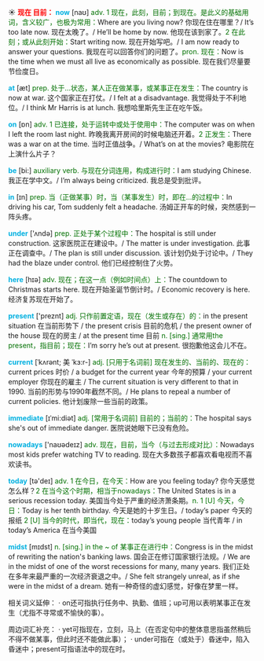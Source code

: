 ☀ <font color="red">**现在 目前：**</font>
<font color="sky blue">**now**</font> [naʊ] 
<font color="rgb(227, 108, 9)">adv. 1 现在，此刻，目前；到现在。是此义的基础用词，含义较广，也极为常用：</font>Where are you living now? 你现在住在哪里？/ It’s too late now. 现在太晚了。/ He’ll be home by now. 他现在该到家了。<font color="rgb(227, 108, 9)">2 在此刻；或从此刻开始：</font>Start writing now. 现在开始写吧。/ I am now ready to answer your questions. 我现在可以回答你们的问题了。<font color="rgb(227, 108, 9)">pron. 现在：</font>Now is the time when we must all live as economically as possible. 现在我们尽量要节俭度日。

<font color="sky blue">**at**</font> [æt] 
<font color="rgb(227, 108, 9)">prep. 处于…状态，某人正在做某事，或某事正在发生：</font>The country is now at war. 这个国家正在打仗。/ I felt at a disadvantage. 我觉得处于不利地位。/ I think Mr Harris is at lunch. 我想哈里斯先生正在吃午饭。

<font color="sky blue">**on**</font> [ɒn] 
<font color="rgb(227, 108, 9)">adv. 1 已连接，处于运转中或处于使用中：</font>The computer was on when I left the room last night. 昨晚我离开房间的时候电脑还开着。<font color="rgb(227, 108, 9)">2 正发生：</font>There was a war on at the time. 当时正值战争。/ What’s on at the movies? 电影院在上演什么片子？

<font color="sky blue">**be**</font> [bi:] 
<font color="rgb(227, 108, 9)">auxiliary verb. 与现在分词连用，构成进行时：</font>I am studying Chinese. 我正在学中文。/ I’m always being criticized. 我总是受到批评。

<font color="sky blue">**in**</font> [ɪn] 
<font color="rgb(227, 108, 9)">prep. 当（正做某事）时，当（某事发生）时，即在…的过程中：</font>In driving his car, Tom suddenly felt a headache. 汤姆正开车的时候，突然感到一阵头疼。

<font color="sky blue">**under**</font> ['ʌndə] 
<font color="rgb(227, 108, 9)">prep. 正处于某个过程中：</font>The hospital is still under construction. 这家医院正在建设中。/ The matter is under investigation. 此事正在调查中。/ The plan is still under discussion. 该计划仍处于讨论中。/ They had the blaze under control. 他们已经控制住了火势。

<font color="sky blue">**here**</font> [hɪə] 
<font color="rgb(227, 108, 9)">adv. 现在；在这一点（例如时间点）上：</font>The countdown to Christmas starts here. 现在开始圣诞节倒计时。/ Economic recovery is here. 经济复苏现在开始了。

<font color="sky blue">**present**</font> ['preznt] 
<font color="rgb(227, 108, 9)">adj. 只作前置定语，现在（发生或存在）的：</font>in the present situation 在当前形势下 / the present crisis 目前的危机 / the present owner of the house 现在的房主 / at the present time 目前 <font color="rgb(227, 108, 9)">n. [sing.] 通常用the present，指目前；现在：</font>I’m sorry he’s out at present. 很抱歉他这会儿不在。
           
<font color="sky blue">**current**</font> [ˈkʌrənt; 美 ˈkɜ:r-]
<font color="rgb(227, 108, 9)">adj. [只用于名词前] 现在发生的、当前的、现在的：</font>current prices 时价 / a budget for the current year 今年的预算 / your current employer 你现在的雇主 / The current situation is very different to that in 1990. 当前的形势与1990年截然不同。/ He plans to repeal a number of current policies. 他计划废除一些当前的政策。
           
<font color="sky blue">**immediate**</font> [ɪˈmi:diət]
<font color="rgb(227, 108, 9)">adj. [常用于名词前] 目前的；当前的：</font>The hospital says she's out of immediate danger. 医院说她眼下已没有危险。

<font color="sky blue">**nowadays**</font> ['naʊədeɪz] 
<font color="rgb(227, 108, 9)">adv. 现在，目前，当今（与过去形成对比）：</font>Nowadays most kids prefer watching TV to reading. 现在大多数孩子都喜欢看电视而不喜欢读书。

<font color="sky blue">**today**</font> [tə'deɪ] 
<font color="rgb(227, 108, 9)">adv. 1 在今日，在今天：</font>How are you feeling today? 你今天感觉怎么样？<font color="rgb(227, 108, 9)">2 在当今这个时期，相当于nowadays：</font>The United States is in a serious recession today. 美国当今处于严重的经济萧条期。<font color="rgb(227, 108, 9)">n. 1 [U] 今天，今日：</font>Today is her tenth birthday. 今天是她的十岁生日。/ today’s paper 今天的报纸 <font color="rgb(227, 108, 9)">2 [U] 当今的时代，即当代，现在：</font>today’s young people 当代青年 / in today’s America 在当今美国
           
<font color="sky blue">**midst**</font> [mɪdst]
<font color="rgb(227, 108, 9)">n. [sing.] in the ~ of 某事正在进行中：</font>Congress is in the midst of rewriting the nation's banking laws. 国会正在修订国家银行法规。/ We are in the midst of one of the worst recessions for many, many years. 我们正处在多年来最严重的一次经济衰退之中。/ She felt strangely unreal, as if she were in the midst of a dream. 她有一种奇怪的虚幻感觉，好像在梦里一样。

相关词义延伸：
· on还可指执行任务中、执勤、值班；up可用以表明某事正在发生（尤指不寻常或不愉快的事）。

周边词汇补充：
· yet可指现在，立刻，马上（在否定句中的整体意思指虽然稍后不得不做某事，但此时还不能做此事）；
· under可指在（或处于）昏迷中，陷入昏迷中；present可指语法中的现在时。


